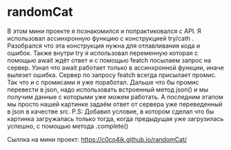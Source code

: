 # randomCat
В этом мини проекте я познакомился и попрактиковался с API.
Я использовал ассинхронную функцию с конструкцией try/cath . Разобрался что эта конструкция нужна для отлавливания кода и ошибок. Также внутри try я использовал переменную которая с помощью await ждёт ответ и с помощью featch посылаем запрос на сервер. Узнал что await работает только в ассинхронной функции, иначе вылезет ошибка.
Сервер по запросу featch всегда присылает промис. Так что и с промисами я уже поработал.
Дальше что бы промис перевести в json, надо использовать встроенный метод json() и мы получим данные с которыми уже можем работать.
А последним этапом мы просто нашей картинке задаём ответ от сервера уже переведенный в json в качестве src.
P.S: Добавил условие, в котором сделал что бы картинка загружалась только тогда, когда предыдущая уже загрузилась успешно, с помощью метода .complete()

Сыллка на мини проект: https://c0co4ik.github.io/randomCat/
